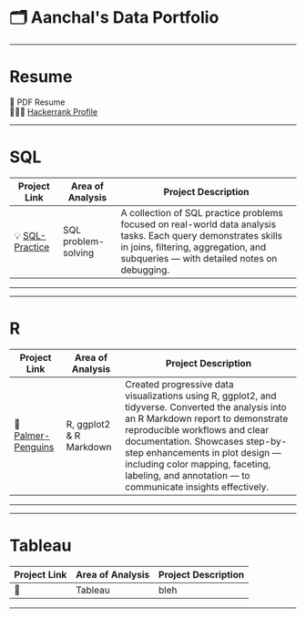 # 🗂️ Aanchal's Data Portfolio 

***

# Resume
📑 PDF Resume  
👩🏽‍💻 [Hackerrank Profile](https://www.hackerrank.com/profile/aanchalsaxena018) 

***

# SQL

| Project Link | Area of Analysis | Project Description | 
|---|---|---|
| 💡 [SQL-Practice](https://github.com/aanchalcoder18/sql-practice-portfolio) | SQL problem-solving | A collection of SQL practice problems focused on real-world data analysis tasks. Each query demonstrates skills in joins, filtering, aggregation, and subqueries — with detailed notes on debugging. | 

***

***

# R

| Project Link | Area of Analysis | Project Description | 
|---|---|---|
| 🐧 [Palmer-Penguins](https://github.com/aanchalcoder18/palmer-penguins-r-visualization) | R, ggplot2 & R Markdown | Created progressive data visualizations using R, ggplot2, and tidyverse. Converted the analysis into an R Markdown report to demonstrate reproducible workflows and clear documentation. Showcases step-by-step enhancements in plot design — including color mapping, faceting, labeling, and annotation — to communicate insights effectively.|

***


***

# Tableau

| Project Link | Area of Analysis | Project Description | 
|---|---|---|
| 🐧  | Tableau | bleh|

***
